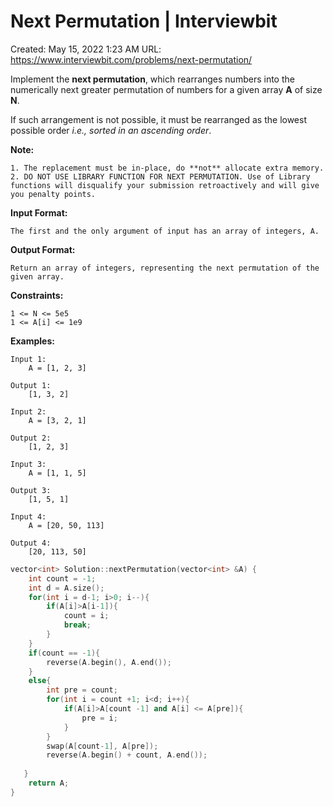 # Next Permutation | Interviewbit

Created: May 15, 2022 1:23 AM
URL: https://www.interviewbit.com/problems/next-permutation/

Implement the **next permutation**, which rearranges numbers into the numerically next greater permutation of numbers for a given array **A** of size **N**.

If such arrangement is not possible, it must be rearranged as the lowest possible order *i.e., sorted in an ascending order*.

**Note:**

```
1. The replacement must be in-place, do **not** allocate extra memory.
2. DO NOT USE LIBRARY FUNCTION FOR NEXT PERMUTATION. Use of Library functions will disqualify your submission retroactively and will give you penalty points.

```

**Input Format:**

```
The first and the only argument of input has an array of integers, A.

```

**Output Format:**

```
Return an array of integers, representing the next permutation of the given array.

```

**Constraints:**

```
1 <= N <= 5e5
1 <= A[i] <= 1e9

```

**Examples:**

```
Input 1:
    A = [1, 2, 3]

Output 1:
    [1, 3, 2]

Input 2:
    A = [3, 2, 1]

Output 2:
    [1, 2, 3]

Input 3:
    A = [1, 1, 5]

Output 3:
    [1, 5, 1]

Input 4:
    A = [20, 50, 113]

Output 4:
    [20, 113, 50]

```

```cpp
vector<int> Solution::nextPermutation(vector<int> &A) {
    int count = -1;
    int d = A.size();
    for(int i = d-1; i>0; i--){
        if(A[i]>A[i-1]){
            count = i;
            break;
        }
    }
    if(count == -1){
        reverse(A.begin(), A.end());
    }
    else{
        int pre = count;
        for(int i = count +1; i<d; i++){
            if(A[i]>A[count -1] and A[i] <= A[pre]){
                pre = i;
            }
        }
        swap(A[count-1], A[pre]);
        reverse(A.begin() + count, A.end());
 
   }
    return A;
}
```